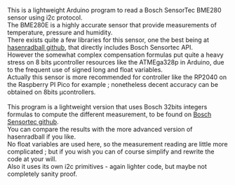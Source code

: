 This is a lightweight Arduino program to read a Bosch SensorTec BME280 sensor using i2c protocol.<br>
The BME280E is a highly accurate sensor that provide measurements of temperature, pressure and humidity.<br>
There exists quite a few libraries for this sensor, one the best being at <a href="https://github.com/hasenradball/Bosch_BME280_Arduino/tree/master">hasenradball github</a>, that directly includes Bosch Sensortec API.<br>
However the somewhat complex compensation formulas put quite a heavy stress on 8 bits µcontroller resources like the ATMEga328p in Arduino, due to the frequent use of signed long and float variables.<br>
Actually this sensor is more recommended for controller like the RP2040 on the Raspberry PI Pico for example ; nonetheless decent accuracy can be obtained on 8bits µcontrollers.<br>
<br>
This program is a lightweight version that uses Bosch 32bits integers formulas to compute the different measurement, to be found on <a href="https://github.com/boschsensortec/BME280_SensorAPI">Bosch Sensortec github<a/>.<br>
You can compare the results with the more advanced version of hasenradball if you like.<br>
No float variables are used here, so the measurement reading are little more complicated ; but if you wish you can of course simplify and rewrite the code at your will.<br>
Also it uses its own i2c primitives - again lighter code, but maybe not completely sanity proof.
